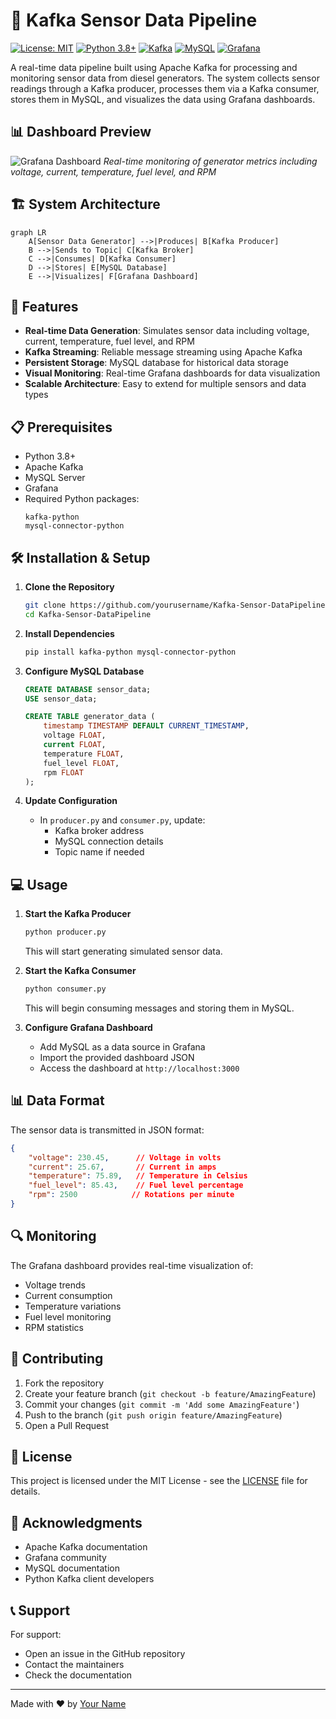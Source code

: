 # 🔄 Kafka Sensor Data Pipeline

[![License: MIT](https://img.shields.io/badge/License-MIT-yellow.svg)](https://opensource.org/licenses/MIT)
[![Python 3.8+](https://img.shields.io/badge/python-3.8+-blue.svg)](https://www.python.org/downloads/)
[![Kafka](https://img.shields.io/badge/Apache_Kafka-231F20?style=flat&logo=apache-kafka&logoColor=white)](https://kafka.apache.org/)
[![MySQL](https://img.shields.io/badge/MySQL-005C84?style=flat&logo=mysql&logoColor=white)](https://www.mysql.com/)
[![Grafana](https://img.shields.io/badge/Grafana-F2F4F9?style=flat&logo=grafana&logoColor=orange&labelColor=F2F4F9)](https://grafana.com/)

A real-time data pipeline built using Apache Kafka for processing and monitoring sensor data from diesel generators. The system collects sensor readings through a Kafka producer, processes them via a Kafka consumer, stores them in MySQL, and visualizes the data using Grafana dashboards.

## 📊 Dashboard Preview

![Grafana Dashboard](path_to_your_dashboard_image.png)
*Real-time monitoring of generator metrics including voltage, current, temperature, fuel level, and RPM*

## 🏗️ System Architecture

```mermaid
graph LR
    A[Sensor Data Generator] -->|Produces| B[Kafka Producer]
    B -->|Sends to Topic| C[Kafka Broker]
    C -->|Consumes| D[Kafka Consumer]
    D -->|Stores| E[MySQL Database]
    E -->|Visualizes| F[Grafana Dashboard]
```

## 🚀 Features

- **Real-time Data Generation**: Simulates sensor data including voltage, current, temperature, fuel level, and RPM
- **Kafka Streaming**: Reliable message streaming using Apache Kafka
- **Persistent Storage**: MySQL database for historical data storage
- **Visual Monitoring**: Real-time Grafana dashboards for data visualization
- **Scalable Architecture**: Easy to extend for multiple sensors and data types

## 📋 Prerequisites

- Python 3.8+
- Apache Kafka
- MySQL Server
- Grafana
- Required Python packages:
  ```
  kafka-python
  mysql-connector-python
  ```

## 🛠️ Installation & Setup

1. **Clone the Repository**
   ```bash
   git clone https://github.com/yourusername/Kafka-Sensor-DataPipeline.git
   cd Kafka-Sensor-DataPipeline
   ```

2. **Install Dependencies**
   ```bash
   pip install kafka-python mysql-connector-python
   ```

3. **Configure MySQL Database**
   ```sql
   CREATE DATABASE sensor_data;
   USE sensor_data;
   
   CREATE TABLE generator_data (
       timestamp TIMESTAMP DEFAULT CURRENT_TIMESTAMP,
       voltage FLOAT,
       current FLOAT,
       temperature FLOAT,
       fuel_level FLOAT,
       rpm FLOAT
   );
   ```

4. **Update Configuration**
   - In `producer.py` and `consumer.py`, update:
     - Kafka broker address
     - MySQL connection details
     - Topic name if needed

## 💻 Usage

1. **Start the Kafka Producer**
   ```bash
   python producer.py
   ```
   This will start generating simulated sensor data.

2. **Start the Kafka Consumer**
   ```bash
   python consumer.py
   ```
   This will begin consuming messages and storing them in MySQL.

3. **Configure Grafana Dashboard**
   - Add MySQL as a data source in Grafana
   - Import the provided dashboard JSON
   - Access the dashboard at `http://localhost:3000`

## 📊 Data Format

The sensor data is transmitted in JSON format:
```json
{
    "voltage": 230.45,      // Voltage in volts
    "current": 25.67,       // Current in amps
    "temperature": 75.89,   // Temperature in Celsius
    "fuel_level": 85.43,    // Fuel level percentage
    "rpm": 2500            // Rotations per minute
}
```

## 🔍 Monitoring

The Grafana dashboard provides real-time visualization of:
- Voltage trends
- Current consumption
- Temperature variations
- Fuel level monitoring
- RPM statistics

## 🤝 Contributing

1. Fork the repository
2. Create your feature branch (`git checkout -b feature/AmazingFeature`)
3. Commit your changes (`git commit -m 'Add some AmazingFeature'`)
4. Push to the branch (`git push origin feature/AmazingFeature`)
5. Open a Pull Request

## 📄 License

This project is licensed under the MIT License - see the [LICENSE](LICENSE) file for details.

## 🙏 Acknowledgments

- Apache Kafka documentation
- Grafana community
- MySQL documentation
- Python Kafka client developers

## 📞 Support

For support:
- Open an issue in the GitHub repository
- Contact the maintainers
- Check the documentation

---

Made with ❤️ by [Your Name](https://github.com/yourusername)
